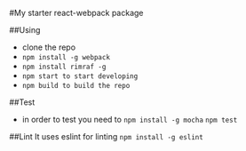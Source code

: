 #My starter react-webpack package

##Using
- clone the repo
- `npm install -g webpack`
- `npm install rimraf -g`
- `npm start to start developing`
- `npm build to build the repo`


##Test
- in order to test you need to
`npm install -g mocha`
`npm test`

##Lint 
It uses eslint for linting
`npm install -g eslint`